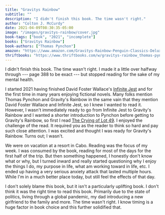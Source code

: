 ```yaml
---
title: "Gravitys Rainbow"
subtitle: ""
description: "I didn't finish this book. The time wasn't right."
author: "Colton J. McCurdy"
date: 2021-04-09T08:30:35-05:00
image: "/images/gravitys-rainbow/cover.jpg"
book-tags: ["book", "2021", "incomplete"]
books: ["Gravitys Rainbow"]
book-authors: ["Thomas Pynchon"]
amazon: "https://www.amazon.com/Gravitys-Rainbow-Penguin-Classics-Deluxe/dp/0143039946"
thriftbooks: "https://www.thriftbooks.com/w/gravitys-rainbow_thomas-pynchon/255055/#edition=13187459&idiq=40807760"
---
```


I didn't finish this book. The time wasn't right. I
made it a little over halfway through --- page 388 to be exact ---
but stopped reading for the sake of my mental health.

I started 2021 having finished David Foster Wallace's [Infinite Jest](./infinite-jest.md)
and for the first time in many years enjoying fictional novels. Many
folks mention Thomas Pynchon and Gravity's Rainbow in the same vain
that they mention David Foster Wallace and Infinite Jest, so I knew
I wanted to read it. However, I wasn't immediately ready to go from
Infinite Jest to Gravity's Rainbow and I wanted a shorter introduction
to Pynchon before getting to Gravity's Rainbow, so first I read
[The Crying of Lot 49](./crying-of-lot-49.md).
I enjoyed the challenge of the read. It required you as the reader to
think so hard and pay such close attention. I was excited and thought
I was ready for Gravity's Rainbow. Turns out; I wasn't.

We were on vacation at a resort in Cabo. Reading was the focus of my
week. I was consumed by the book, reading for most of the days for the
first half of the trip. But then something happened, I honestly don't know
what or why, but I turned inward and really started questioning why I
enjoy the things I do, my purpose in life, what am working toward in life, etc.
I ended up having a very serious anxiety attack that lasted multiple hours.
While I'm in a much better place today, but still feel the effects of that day.

I don't solely blame this book, but it isn't a particularly uplifting book.
I don't think it was the right time to read this book. Primarily due
to the state of politics, living through a global pandemic, my dad introducing
a new girlfriend to the family and more. The time wasn't right. I know
timing is a huge factor in book choice and this further solidified that.
